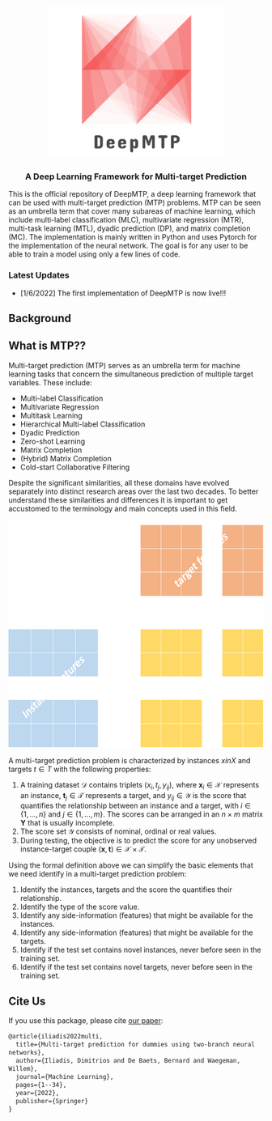 <p align="center"><img src="images/logo_transparent_cropped.png" alt="logo" height="300"/></p>

<h3 align="center">
<p> A Deep Learning Framework for Multi-target Prediction </h3>

This is the official repository of DeepMTP, a deep learning framework that can be used with multi-target prediction (MTP) problems. MTP can be seen as an umbrella term that cover many subareas of machine learning, which include multi-label classification (MLC), multivariate regression (MTR), multi-task learning (MTL), dyadic prediction (DP), and matrix completion (MC). The implementation is mainly written in Python and uses Pytorch for the implementation of the neural network. The goal is for any user to be able to train a model using only a few lines of code.

### Latest Updates
- [1/6/2022] The first implementation of DeepMTP is now live!!!


## Background

## What is MTP??
Multi-target prediction (MTP) serves as an umbrella term for machine learning tasks that concern the simultaneous prediction of multiple target variables. These include:
* Multi-label Classification
* Multivariate Regression
* Multitask Learning
* Hierarchical Multi-label Classification
* Dyadic Prediction
* Zero-shot Learning
* Matrix Completion
* (Hybrid) Matrix Completion
* Cold-start Collaborative Filtering

Despite the significant similarities, all these domains have evolved separately into distinct research areas over the last two decades. To better understand these similarities and differences it is important to get accustomed to the terminology and main concepts used in this field.

<p align="center"><img src="images/basic_MTP_white.png" alt="logo" height="450"/></p>

A multi-target prediction problem is characterized by instances $x in X$ and targets $t \in T$ with the following properties:

1. A training dataset $\mathcal{D}$ contains triplets $(x_{i}, t_j,y_{ij})$, where $\mathbf{x}_i \in \mathcal{X}$ represents an instance, $\mathbf{t}_j \in \mathcal{T}$ represents a target, and $y_{ij} \in \mathcal{Y}$ is the score that quantifies the relationship between an instance and a target, with $i\in\{1,\ldots,n\}$ and $j\in\{1,\ldots,m\}$. The scores can be arranged in an $n \times m$ matrix $\mathbf{Y}$ that is usually incomplete.
2. The score set $\mathcal{Y}$ consists of nominal, ordinal or real values.
3. During testing, the objective is to predict the score for any unobserved instance-target couple $(\mathbf{x},\mathbf{t}) \in \mathcal{X} \times \mathcal{T}$.

Using the formal definition above we can simplify the basic elements that we need identify in a multi-target prediction problem:

1. Identify the instances, targets and the score the quantifies their relationship.
2. Identify the type of the score value.
3. Identify any side-information (features) that might be available for the instances.
4. Identify any side-information (features) that might be available for the targets.
5. Identify if the test set contains novel instances, never before seen in the training set.
6. Identify if the test set contains novel targets, never before seen in the training set.



## Cite Us
If you use this package, please cite [our paper](https://link.springer.com/article/10.1007/s10994-021-06104-5):
```
@article{iliadis2022multi,
  title={Multi-target prediction for dummies using two-branch neural networks},
  author={Iliadis, Dimitrios and De Baets, Bernard and Waegeman, Willem},
  journal={Machine Learning},
  pages={1--34},
  year={2022},
  publisher={Springer}
}
```

